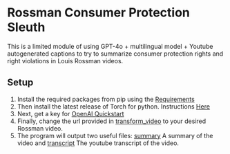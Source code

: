# Rossman Consumer Protection Sleuth

This is a limited module of using GPT-4o + multilingual model + Youtube autogenerated captions to try to summarize consumer protection rights and right violations in Louis Rossman videos.

## Setup

1. Install the required packages from pip using the [Requirements](./requirements.txt)  
1. Then install the latest release of Torch for python. Instructions [Here](https://pytorch.org/)  
1. Next, get a key for [OpenAI Quickstart](https://platform.openai.com/docs/quickstart)
1. Finally, change the url provided in [transform_video](./transform_video.py) to your desired Rossman video.
2. The program will output two useful files: [summary](./summary.txt) A summary of the video and [transcript](./transcript.txt) The youtube transcript of the video.

